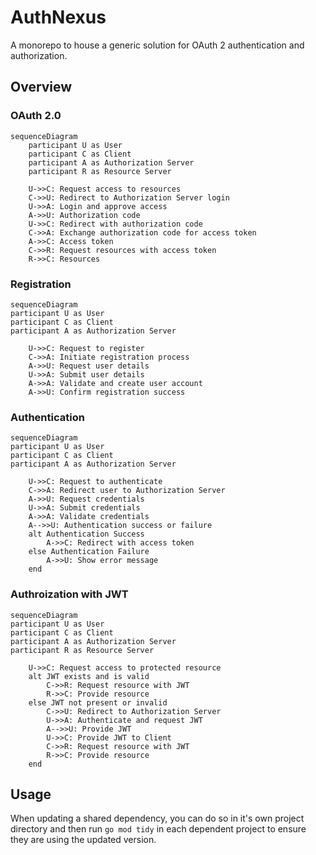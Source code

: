 # AuthNexus

A monorepo to house a generic solution for OAuth 2 authentication and authorization.

## Overview

### OAuth 2.0

```mermaid
sequenceDiagram
    participant U as User
    participant C as Client
    participant A as Authorization Server
    participant R as Resource Server

    U->>C: Request access to resources
    C->>U: Redirect to Authorization Server login
    U->>A: Login and approve access
    A->>U: Authorization code
    U->>C: Redirect with authorization code
    C->>A: Exchange authorization code for access token
    A->>C: Access token
    C->>R: Request resources with access token
    R->>C: Resources
```

### Registration

```mermaid
sequenceDiagram
participant U as User
participant C as Client
participant A as Authorization Server

    U->>C: Request to register
    C->>A: Initiate registration process
    A->>U: Request user details
    U->>A: Submit user details
    A->>A: Validate and create user account
    A->>U: Confirm registration success
```

### Authentication

```mermaid
sequenceDiagram
participant U as User
participant C as Client
participant A as Authorization Server

    U->>C: Request to authenticate
    C->>A: Redirect user to Authorization Server
    A->>U: Request credentials
    U->>A: Submit credentials
    A->>A: Validate credentials
    A-->>U: Authentication success or failure
    alt Authentication Success
        A->>C: Redirect with access token
    else Authentication Failure
        A->>U: Show error message
    end
```

### Authroization with JWT

```mermaid
sequenceDiagram
participant U as User
participant C as Client
participant A as Authorization Server
participant R as Resource Server

    U->>C: Request access to protected resource
    alt JWT exists and is valid
        C->>R: Request resource with JWT
        R->>C: Provide resource
    else JWT not present or invalid
        C->>U: Redirect to Authorization Server
        U->>A: Authenticate and request JWT
        A-->>U: Provide JWT
        U->>C: Provide JWT to Client
        C->>R: Request resource with JWT
        R->>C: Provide resource
    end
```

## Usage

When updating a shared dependency, you can do so in it's own project directory and then run `go mod tidy` in each 
dependent project to ensure they are using the updated version.

